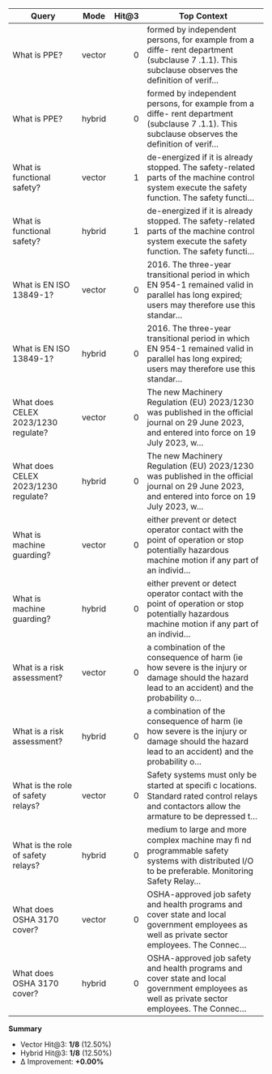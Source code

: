 | Query | Mode | Hit@3 | Top Context |
|-------|------|-------:|-------------|
| What is PPE? | vector | 0 | formed by independent persons, for example from a diffe- rent department (subclause 7 .1.1). This subclause observes the definition of verif… |
| What is PPE? | hybrid | 0 | formed by independent persons, for example from a diffe- rent department (subclause 7 .1.1). This subclause observes the definition of verif… |
| What is functional safety? | vector | 1 | de-energized if it is already stopped. The safety-related parts of the machine control system execute the safety function. The safety functi… |
| What is functional safety? | hybrid | 1 | de-energized if it is already stopped. The safety-related parts of the machine control system execute the safety function. The safety functi… |
| What is EN ISO 13849-1? | vector | 0 | 2016. The three-year transitional period in which EN 954-1 remained valid in parallel has long expired; users may therefore use this standar… |
| What is EN ISO 13849-1? | hybrid | 0 | 2016. The three-year transitional period in which EN 954-1 remained valid in parallel has long expired; users may therefore use this standar… |
| What does CELEX 2023/1230 regulate? | vector | 0 | The new Machinery Regulation (EU) 2023/1230 was published in the official journal on 29 June 2023, and entered into force on 19 July 2023, w… |
| What does CELEX 2023/1230 regulate? | hybrid | 0 | The new Machinery Regulation (EU) 2023/1230 was published in the official journal on 29 June 2023, and entered into force on 19 July 2023, w… |
| What is machine guarding? | vector | 0 | either prevent or detect operator contact with the point of operation or stop potentially hazardous machine motion if any part of an individ… |
| What is machine guarding? | hybrid | 0 | either prevent or detect operator contact with the point of operation or stop potentially hazardous machine motion if any part of an individ… |
| What is a risk assessment? | vector | 0 | a combination of the consequence of harm (ie how severe is the injury or damage should the hazard lead to an accident) and the probability o… |
| What is a risk assessment? | hybrid | 0 | a combination of the consequence of harm (ie how severe is the injury or damage should the hazard lead to an accident) and the probability o… |
| What is the role of safety relays? | vector | 0 | Safety systems must only be started at speciﬁ c locations. Standard rated control relays and contactors allow the armature to be depressed t… |
| What is the role of safety relays? | hybrid | 0 | medium to large and more complex machine may ﬁ nd programmable safety systems with distributed I/O to be preferable. Monitoring Safety Relay… |
| What does OSHA 3170 cover? | vector | 0 | OSHA-approved job safety and health programs and cover state and local government employees as well as private sector employees.  The Connec… |
| What does OSHA 3170 cover? | hybrid | 0 | OSHA-approved job safety and health programs and cover state and local government employees as well as private sector employees.  The Connec… |

**Summary**

- Vector Hit@3: **1/8** (12.50%)
- Hybrid Hit@3: **1/8** (12.50%)
- Δ Improvement: **+0.00%**
